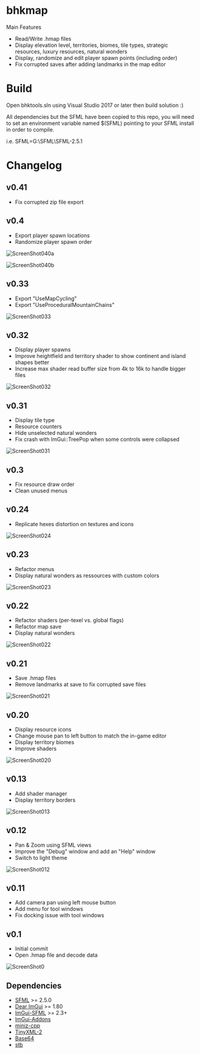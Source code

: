 bhkmap
=======
Main Features

* Read/Write .hmap files
* Display elevation level, territories, biomes, tile types, strategic resources, luxury resources, natural wonders
* Display, randomize and edit player spawn points (including order)
* Fix corrupted saves after adding landmarks in the map editor

# Build
Open bhktools.sln using Visual Studio 2017 or later then build solution :)

All dependencies but the SFML have been copied to this repo, you will need to set an environment variable named $(SFML) pointing to your SFML install in order to compile.

i.e.
SFML=G:\SFML\SFML-2.5.1

# Changelog

v0.41
-----
* Fix corrupted zip file export

v0.4
-----
* Export player spawn locations
* Randomize player spawn order

![ScreenShot040a](doc/img/screen040a.png?raw=true "Screenshot040a")

![ScreenShot040b](doc/img/screen040b.png?raw=true "Screenshot040b")

v0.33
-----
* Export "UseMapCycling"
* Export "UseProceduralMountainChains"

![ScreenShot033](doc/img/screen033.png?raw=true "Screenshot033")

v0.32
-----
* Display player spawns
* Improve heightfield and territory shader to show continent and island shapes better
* Increase max shader read buffer size from 4k to 16k to handle bigger files

![ScreenShot032](doc/img/screen032.png?raw=true "Screenshot032")

v0.31
-----
* Display tile type
* Resource counters
* Hide unselected natural wonders
* Fix crash with ImGui::TreePop when some controls were collapsed

![ScreenShot031](doc/img/screen031.png?raw=true "Screenshot031")

v0.3
-----
* Fix resource draw order
* Clean unused menus

v0.24
-----
* Replicate hexes distortion on textures and icons

![ScreenShot024](doc/img/screen024.png?raw=true "Screenshot024")

v0.23
-----
* Refactor menus
* Display natural wonders as ressources with custom colors 

![ScreenShot023](doc/img/screen023.png?raw=true "Screenshot023")

v0.22
-----
* Refactor shaders (per-texel vs. global flags)
* Refactor map save
* Display natural wonders

![ScreenShot022](doc/img/screen022.png?raw=true "Screenshot022")

v0.21
-----
* Save .hmap files
* Remove landmarks at save to fix corrupted save files

![ScreenShot021](doc/img/screen021.png?raw=true "Screenshot021")

v0.20
-----
* Display resource icons
* Change mouse pan to left button to match the in-game editor
* Display territory biomes
* Improve shaders

![ScreenShot020](doc/img/screen020.png?raw=true "Screenshot020")

v0.13
-----
* Add shader manager
* Display territory borders

![ScreenShot013](doc/img/screen013.png?raw=true "Screenshot013")

v0.12
-----
* Pan & Zoom using SFML views
* Improve the "Debug" window and add an "Help" window
* Switch to light theme

![ScreenShot012](doc/img/screen012.png?raw=true "Screenshot012")

v0.11
-----
* Add camera pan using left mouse button
* Add menu for tool windows
* Fix docking issue with tool windows

v0.1
-----
* Initial commit
* Open .hmap file and decode data

![ScreenShot0](doc/img/screen.png?raw=true "Screenshot0")

Dependencies
-----

* [SFML](https://github.com/SFML/SFML) >= 2.5.0
* [Dear ImGui](https://github.com/ocornut/imgui) >= 1.80
* [ImGui-SFML](https://github.com/eliasdaler/imgui-sfml) >= 2.3+
* [ImGui-Addons](https://github.com/wflohry/imgui-addons)
* [miniz-cpp](https://github.com/tfussell/miniz-cpp)
* [TinyXML-2](https://github.com/leethomason/tinyxml2)
* [Base64](https://github.com/terrakuh/base64)
* [stb](https://github.com/nothings/stb)
